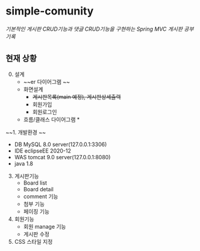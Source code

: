 simple-comunity
================
###### 기본적인 게시판 CRUD기능과 댓글 CRUD기능을 구현하는 Spring MVC 게시판 공부 기록


현재 상황
----------------
0. 설계
   * ~~er 다이어그램 ~~
   * 화면설계 
      * ~~게시판목록(main 예정), 게시판상세출력~~
      * 회원가입
      * 회원로그인
   * 흐름/클래스 다이어그램
      *
   
~~1. 개발환경 ~~
   * DB
   MySQL 8.0 server(127.0.0.1:3306)
   * IDE
   eclipseEE 2020-12
   * WAS
   tomcat 9.0 server(127.0.0.1:8080)
   * java 1.8
   
3. 게시판기능 
   * Board list
   * Board detail
   * comment 기능
   * 첨부 기능
   * 페이징 기능
4. 회원기능
   * 회원 manage 기능
   * 게시판 수정
5. CSS 스타일 지정
   
